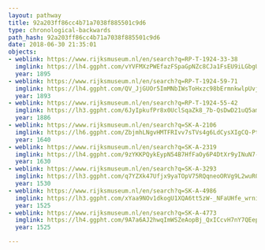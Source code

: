```yaml
---
layout: pathway
title: 92a203ff86cc4b71a7038f885501c9d6
type: chronological-backwards
path_hash: 92a203ff86cc4b71a7038f885501c9d6
date: 2018-06-30 21:35:01
objects:
- weblink: https://www.rijksmuseum.nl/en/search?q=RP-T-1924-33-38
  imglink: https://lh4.ggpht.com/vYVFMXzPWEfazFSpaGpNZc8CJa1FsEU9iLGbgUlUSRQzl4AH4k7o9QUkwGPHtBxtv8GzEakTeWdBXZk2pKV2wnYacoA=s200
  year: 1895
- weblink: https://www.rijksmuseum.nl/en/search?q=RP-T-1924-59-71
  imglink: https://lh4.ggpht.com/QV_JjGUOr5ImMNbIWsToHxzc98bErmnkwlpUvjPYvP0BYZKkHWsikYI-ApWzgrL8h-u51QxQVV9UBYehsPf_NzEXtQ=s200
  year: 1893
- weblink: https://www.rijksmuseum.nl/en/search?q=RP-T-1924-55-42
  imglink: https://lh3.ggpht.com/6JyIpkufPr8x0UclSqaZk8_7b-QsDwD21uQ5amVYLUJfe3J8qY5_R7lW7ByNb45_FK9piTC591zG3_Zw_SwBvhp5oUE=s200
  year: 1886
- weblink: https://www.rijksmuseum.nl/en/search?q=SK-A-2106
  imglink: https://lh6.ggpht.com/ZbjmhLNgvHMTFRIvv7sTVs4g6LdCysXIgCQ-Pt89FMeBA_ZvMzcXRhBWlr-VtsmmMFy_DZm_xIckXYov08kMzEUNymI=s200
  year: 1640
- weblink: https://www.rijksmuseum.nl/en/search?q=SK-A-2319
  imglink: https://lh4.ggpht.com/9zYKKPQykEypN54B7HfFaOy6P4DtXr9yINuN7-NyfPOiT13yCYvD_U0B08AfFPDNHkh-RgOawRqKV_W0vDMCPKAWLbHm=s200
  year: 1630
- weblink: https://www.rijksmuseum.nl/en/search?q=SK-A-3293
  imglink: https://lh3.ggpht.com/q7YZXk47Ufjx9yaTOpV75RQqneoORVg9L2wuR0cRxKp0XltV2Qu9HrPQGMq17oIRgCOfX5Gm9c7-7lpzue58xssHNTA=s200
  year: 1530
- weblink: https://www.rijksmuseum.nl/en/search?q=SK-A-4986
  imglink: https://lh3.ggpht.com/xYaa9NOv1dkogU1XQA6tt5zW-_NFaUHfe_wrnipCi3ofU84kMzV1wJXo1kw-bQAtS3oY6oIM8ZiE4M5fAd39Oq9XvA=s200
  year: 1525
- weblink: https://www.rijksmuseum.nl/en/search?q=SK-A-4773
  imglink: https://lh4.ggpht.com/9A7a6AJ2hwqImWSZeAopBj_QxICcvH7nY7QEep88vyzPtXrpFlEbyyU8Abs67tBqr7l3_CP1NbvgAWRHEdH7WtAOiUc=s200
  year: 1525

---
```

